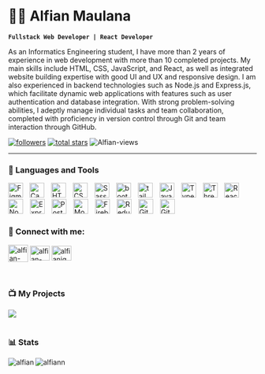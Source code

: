 # 👨‍💻 Alfian Maulana

**`Fullstack Web Developer | React Developer`**

As an Informatics Engineering student, I have more than 2 years of experience in web development with more than 10 completed projects. My main skills include HTML, CSS, JavaScript, and React, as well as integrated website building expertise with good UI and UX and responsive design. I am also experienced in backend technologies such as Node.js and Express.js, which facilitate dynamic web applications with features such as user authentication and database integration. With strong problem-solving abilities, I adeptly manage individual tasks and team collaboration, completed with proficiency in version control through Git and team interaction through GitHub.

   <p align="left">
      <a href="https://github.com/Alfianmnaa?tab=followers">
         <img alt="followers" title="Follow me on Github" src="https://custom-icon-badges.demolab.com/github/followers/Alfianmnaa?color=236ad3&labelColor=1155ba&style=for-the-badge&logo=person-add&label=Follow&logoColor=white"/></a>
      <a href="https://github.com/Alfianmnaa?tab=repositories&sort=stargazers">
         <img alt="total stars" title="Total stars on GitHub" src="https://custom-icon-badges.demolab.com/github/stars/Alfianmnaa?color=55960c&style=for-the-badge&labelColor=488207&logo=star"/></a>
      <a> <img src="https://komarev.com/ghpvc/?username=Alfianmnaa&label=Profile%20views&color=0e75b6&style=flat" alt="Alfian-views" /> </a>
   </p>

---

### 🧰 Languages and Tools

<p align="left">
<a>
<img align="left" alt="Figma" width="30px" style="padding-right:10px;" src="https://cdn.jsdelivr.net/gh/devicons/devicon/icons/figma/figma-original.svg" />
</a>
<a>
<img alt="Canva" width="30px" style="padding-right:10px;" src="https://cdn.jsdelivr.net/gh/devicons/devicon/icons/canva/canva-original.svg" />
</a>
<a>
<img alt="HTML" width="30px" style="padding-right:10px;" src="https://cdn.jsdelivr.net/gh/devicons/devicon/icons/html5/html5-plain.svg" />
</a>
<a>
<img alt="CSS" width="30px" style="padding-right:10px;" src="https://cdn.jsdelivr.net/gh/devicons/devicon/icons/css3/css3-plain.svg" />
</a>
<a>
<img alt="Sass" width="30px" style="padding-right:10px;" src="https://cdn.jsdelivr.net/gh/devicons/devicon/icons/sass/sass-original.svg" />
</a>
<a>
<img alt="bootstrap" width="30px" style="padding-right:10px;" src="https://cdn.jsdelivr.net/gh/devicons/devicon/icons/bootstrap/bootstrap-original.svg" />
</a>
<a>
<img alt="tailwindcss" width="30px" style="padding-right:10px;" src="https://cdn.jsdelivr.net/gh/devicons/devicon@latest/icons/tailwindcss/tailwindcss-original-wordmark.svg" />
</a>
<a>
<img alt="JavaScript" width="30px" style="padding-right:10px;" src="https://cdn.jsdelivr.net/gh/devicons/devicon/icons/javascript/javascript-plain.svg" />
</a>
<a>
<img alt="TypeScript" width="30px" style="padding-right:10px;" src="https://cdn.jsdelivr.net/gh/devicons/devicon/icons/typescript/typescript-plain.svg" />
</a>
<a>
<img alt="Threejs" width="30px" style="padding-right:10px;" src="https://cdn.jsdelivr.net/gh/devicons/devicon/icons/threejs/threejs-original-wordmark.svg" />
</a>
<a>
<img alt="React" width="30px" style="padding-right:10px;" src="https://cdn.jsdelivr.net/gh/devicons/devicon/icons/react/react-original.svg" />
</a>
<a>
<img alt="NodeJS" width="30px" style="padding-right:10px;" src="https://cdn.jsdelivr.net/gh/devicons/devicon/icons/nodejs/nodejs-original.svg" />
</a>
<a>
<img alt="Express" width="30px" style="padding-right:10px;" src="https://cdn.jsdelivr.net/gh/devicons/devicon/icons/express/express-original-wordmark.svg" />
</a>
<a>
<img alt="Postman" width="30px" style="padding-right:10px;" src="https://www.vectorlogo.zone/logos/getpostman/getpostman-icon.svg" />
</a>
<a>
<img alt="MongoDB" width="30px" style="padding-right:10px;" src="https://cdn.jsdelivr.net/gh/devicons/devicon/icons/mongodb/mongodb-original-wordmark.svg" />
</a>
<a>
<img alt="Firebase" width="30px" style="padding-right:10px;" src="https://cdn.jsdelivr.net/gh/devicons/devicon/icons/firebase/firebase-plain.svg" />
</a>
<a>
<img alt="Redux" width="30px" style="padding-right:10px;" src="https://cdn.jsdelivr.net/gh/devicons/devicon/icons/redux/redux-original.svg" />
</a>
<a>
<img alt="Git" width="30px" style="padding-right:10px;" src="https://cdn.jsdelivr.net/gh/devicons/devicon/icons/git/git-original.svg" />
</a>
<a>
<img alt="GitHub" width="30px" style="padding-right:10px;" src="https://cdn.jsdelivr.net/gh/devicons/devicon/icons/github/github-original.svg" />
</a>
</p>

<h3 align="left">📲 Connect with me:</h3>
<p align="left">
<a href = "mailto:alfianmna@gmail.com" target="blank"><img align="center" title="alfianmna@gmail.com" src="https://img.icons8.com/fluent/48/000000/gmail.png" alt="alfian-email" height="35" width="40"/></a>
<a href="https://www.linkedin.com/in/alfian-maulana-76656b282/" target="blank"><img align="center" src="https://raw.githubusercontent.com/rahuldkjain/github-profile-readme-generator/master/src/images/icons/Social/linked-in-alt.svg" alt="alfian-linkdin" height="30" width="40" /></a>
<a href="https://www.instagram.com/alfianmnaa/" target="blank"><img align="center" src="https://raw.githubusercontent.com/rahuldkjain/github-profile-readme-generator/master/src/images/icons/Social/instagram.svg" alt="alfianig" height="30" width="40" /></a>
</p>
<br />

### 📺 My Projects
<!-- BEGIN YOUTUBE-CARDS -->

[<img src="https://custom-icon-badges.demolab.com/badge/-Go%20Here%20to%20see%20my%20projects-red?style=for-the-badge&logo=video&logoColor=white"/>](https://alfian-portfolio.netlify.app/)
<br />

#

### 📊 Stats
<p><img align="left" src="https://github-readme-stats.vercel.app/api/top-langs?username=Alfianmnaa&show_icons=true&locale=en&layout=compact&theme=tokyonight" alt="alfian" /></p>
<p><img align="left" src="https://github-readme-stats.vercel.app/api?username=Alfianmnaa&show_icons=true&theme=gruvbox" alt="alfiann" /></p>


<!-- ![GitHub Streak](https://streak-stats.demolab.com?user=ForrestKnight&theme=gruvbox&border_radius=4.5) -->

#


